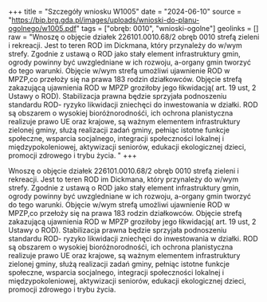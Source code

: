 +++
title = "Szczegóły wniosku W1005"
date = "2024-06-10"
source = "https://bip.brg.gda.pl/images/uploads/wnioski-do-planu-ogolnego/w1005.pdf"
tags = ["obręb: 0010", "wnioski-ogolne"]
geolinks = []
raw = "Wnoszę o objęcie działek 226101.0010.68/2 obręb 0010 strefą zieleni i rekreacji. Jest to teren ROD im Dickmana, który przynależy do w/wym strefy. Zgodnie z ustawą o ROD jako stały element infrastruktury gmin, ogrody powinny być uwzgledniane w ich rozwoju, a-organy gmin tworzyć do tego warunki. Objęcie w/wym strefą umożliwi ujawnienie ROD w MPZP,co przełoży się na prawa 183 rodzin działkowców. Objęcie strefą zakazującą ujawnienia ROD w MPZP groziłoby jego łikwidacją( art. 19 ust, 2 Ustawy o ROD). Stabilizacja prawna będzie  sprzyjała podnoszeniu standardu ROD- ryzyko likwidacji zniechęci do inwestowania w działki. ROD są obszarem o wysokiej bioróżnorodnośći, ich ochrona planistyczna realizuje prawo UE oraz krajowe, są ważnym elementem infrastruktury zielonej gminy, służą realizacji zadań gminy, pełniąc istotne funkcje społeczne, wsparcia socjalnego, integracji społeczności lokalnej i  międzypokoleniowej, aktywizacji seniorów, edukacji ekologicznej dzieci, promocji zdrowego i trybu życia.  "
+++

Wnoszę o objęcie działek 226101.0010.68/2 obręb 0010 strefą zieleni i rekreacji. Jest
to teren ROD im Dickmana, który przynależy do w/wym strefy. Zgodnie z ustawą o ROD jako
stały element infrastruktury gmin, ogrody powinny być uwzgledniane w ich rozwoju, a-organy
gmin tworzyć do tego warunki. Objęcie w/wym strefą umożliwi ujawnienie ROD w MPZP,co
przełoży się na prawa 183 rodzin działkowców. Objęcie strefą zakazującą ujawnienia ROD w
MPZP groziłoby jego łikwidacją( art. 19 ust, 2 Ustawy o ROD). Stabilizacja prawna będzie 
sprzyjała podnoszeniu standardu ROD- ryzyko likwidacji zniechęci do inwestowania w działki.
ROD są obszarem o wysokiej bioróżnorodnośći, ich ochrona planistyczna realizuje prawo UE oraz
krajowe, są ważnym elementem infrastruktury zielonej gminy, służą realizacji zadań gminy,
pełniąc istotne funkcje społeczne, wsparcia socjalnego, integracji społeczności lokalnej i 
międzypokoleniowej, aktywizacji seniorów, edukacji ekologicznej dzieci, promocji zdrowego i
trybu życia. 




